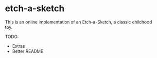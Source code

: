 # etch-a-sketch
This is an online implementation of an Etch-a-Sketch, a classic childhood toy. 

TODO:
- Extras
- Better README
